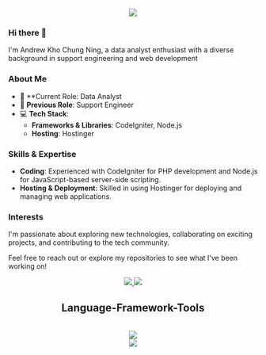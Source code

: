 <h1 align="center">
    <img src="https://readme-typing-svg.herokuapp.com/?font=Righteous&size=35&center=true&vCenter=true&width=500&height=70&duration=4000&lines=Hi+There!+👋;+I'm+Andrew+Kho!;" />
</h1>

### Hi there 👋

I'm Andrew Kho Chung Ning, a data analyst enthusiast with a diverse background in support engineering and web development 

### About Me

- 🌟 **Current Role: Data Analyst
- 🔧 **Previous Role**: Support Engineer
- 💻 **Tech Stack**: 
  - **Frameworks & Libraries**: CodeIgniter, Node.js
  - **Hosting**: Hostinger
 
 ### Skills & Expertise

- **Coding**: Experienced with CodeIgniter for PHP development and Node.js for JavaScript-based server-side scripting.
- **Hosting & Deployment**: Skilled in using Hostinger for deploying and managing web applications.

### Interests

I'm passionate about exploring new technologies, collaborating on exciting projects, and contributing to the tech community.

Feel free to reach out or explore my repositories to see what I've been working on!

<div align="center">
    <a href="mailto:khochungning92@gmail.com">
        <img src="https://img.shields.io/badge/Gmail-grey?style=for-the-badge&logo=gmail&logoSize=100"/>
    </a>
    <a href="https://www.linkedin.com/in/kho-chung-ning-a47825102">
        <img src="https://img.shields.io/badge/linkedin-blue?style=for-the-badge&logo=linkedin&logoSize=100"/>
    </a>
</div>

<h2 align="center">Language-Framework-Tools</h2>
<br/>
<div align="center">
    <img src="https://skillicons.dev/icons?i=php,js,nodejs,bootstrap,docker,github,laravel,mysql,git" />
</div>
<div align="center">
    <img src="https://skillicons.dev/icons?i=postman,raspberrypi,notion,vscode" />
</div>
